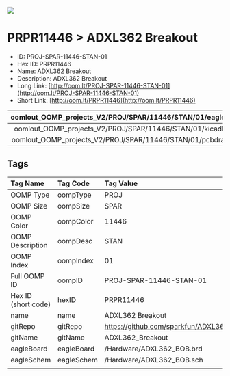 


  
![][im]
# PRPR11446 > ADXL362 Breakout

- ID: PROJ-SPAR-11446-STAN-01
- Hex ID: PRPR11446
- Name: ADXL362 Breakout
- Description: ADXL362 Breakout
- Long Link: [http://oom.lt/PROJ-SPAR-11446-STAN-01](http://oom.lt/PROJ-SPAR-11446-STAN-01)
- Short Link: [http://oom.lt/PRPR11446](http://oom.lt/PRPR11446)
  

|oomlout_OOMP_projects_V2/PROJ/SPAR/11446/STAN/01/eagleImage.png|oomlout_OOMP_projects_V2/PROJ/SPAR/11446/STAN/01/eagleSchemImage.png|oomlout_OOMP_projects_V2/PROJ/SPAR/11446/STAN/01/kicadPcb3dFront.png|oomlout_OOMP_projects_V2/PROJ/SPAR/11446/STAN/01/kicadPcb3dBack.png|
| :---: | :---: | :---: | :---: |
|oomlout_OOMP_projects_V2/PROJ/SPAR/11446/STAN/01/kicadPcb3d.png|oomlout_OOMP_projects_V2/PROJ/SPAR/11446/STAN/01/bomBack.png|oomlout_OOMP_projects_V2/PROJ/SPAR/11446/STAN/01/bomFront.png|oomlout_OOMP_projects_V2/PROJ/SPAR/11446/STAN/01/pcbdraw.svg|
|oomlout_OOMP_projects_V2/PROJ/SPAR/11446/STAN/01/pcbdrawBack.svg||||

## Tags
  

|Tag Name|Tag Code|Tag Value|
| :--- | :--- | :--- |
|OOMP Type|oompType|PROJ|
|OOMP Size|oompSize|SPAR|
|OOMP Color|oompColor|11446|
|OOMP Description|oompDesc|STAN|
|OOMP Index|oompIndex|01|
|Full OOMP ID|oompID|PROJ-SPAR-11446-STAN-01|
|Hex ID (short code)|hexID|PRPR11446|
|name|name|ADXL362 Breakout|
|gitRepo|gitRepo|https://github.com/sparkfun/ADXL362_Breakout|
|gitName|gitName|ADXL362_Breakout|
|eagleBoard|eagleBoard|/Hardware/ADXL362_BOB.brd|
|eagleSchem|eagleSchem|/Hardware/ADXL362_BOB.sch|
||||



[im]: PROJ/SPAR/11446/STAN/01/kicadPcb3d_450.png
